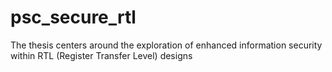 # psc_secure_rtl
The thesis centers around the exploration of enhanced information security within RTL (Register Transfer Level) designs
